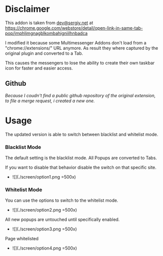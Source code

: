 # Disclaimer

This addon is taken from dev@sergiy.net at
https://chrome.google.com/webstore/detail/open-link-in-same-tab-pop/jmphljmgnagblkombahigniilhnbadca


I modified it because some Multimessenger Addons don't load from a "chrome://extensions/" URL anymore. As result they where captured by the original plugin and converted to a Tab.

This causes the messengers to lose the ability to create their own taskbar icon for faster and easier access.

## Github
_Because I coudn't find a public github repository of the original extension, to file a merge request, i created a new one._




# Usage

The updated version is able to switch between blacklist and whitelist mode.

### Blacklist Mode

The default setting is the blacklist mode. All Popups are converted to Tabs.

If you want to disable that behavior disable the switch on that specific site.
* ![](./screen/option1.png =500x)

### Whitelist Mode

You can use the options to switch to the whitelist mode.
* ![](./screen/option2.png =500x)

All new popups are untouched until specifically enabled.
* ![](./screen/option3.png =500x)

Page whitelisted
* ![](./screen/option4.png =500x)



